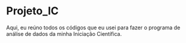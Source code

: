 # Projeto_IC
Aqui, eu reúno todos os códigos que eu usei para fazer o programa de análise de dados da minha Iniciação Científica.
